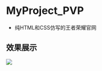 # MyProject_PVP
- 纯HTML和CSS仿写的王者荣耀官网
## 效果展示
![](https://cdn.jsdelivr.net/gh/Iooooot/photos@master/project/20210524173355.png)
